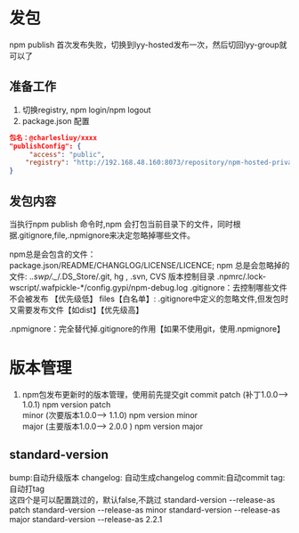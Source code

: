 # 发包
npm publish 首次发布失败，切换到lyy-hosted发布一次，然后切回lyy-group就可以了 

## 准备工作
1. 切换registry, npm login/npm logout
2. package.json 配置
```json
包名：@charlesliuy/xxxx
"publishConfig": {
     "access": "public",
    "registry": "http://192.168.48.160:8073/repository/npm-hosted-private/"
}
```

## 发包内容
当执行npm publish 命令时,npm 会打包当前目录下的文件，同时根据.gitignore,file,.npmignore来决定忽略掉哪些文件。

npm总是会包含的文件：package.json/README/CHANGLOG/LICENSE/LICENCE;
npm 总是会忽略掉的文件: .*.swp/._*/.DS_Store/.git, hg , .svn, CVS 版本控制目录
                      .npmrc/.lock-wscript/.wafpickle-*/config.gypi/npm-debug.log
.gitignore：去控制哪些文件不会被发布 【优先级低】
files【白名单】: .gitignore中定义的忽略文件,但发包时又需要发布文件【如dist】【优先级高】

.npmignore：完全替代掉.gitignore的作用【如果不使用git，使用.npmignore】


# 版本管理
1. npm包发布更新时的版本管理，使用前先提交git commit
patch (补丁1.0.0–> 1.0.1) npm version patch       
minor (次要版本1.0.0–> 1.1.0) npm version minor   
major (主要版本1.0.0–> 2.0.0 ) npm version major  

## standard-version
bump:自动升级版本
changelog: 自动生成changelog 
commit:自动commit 
tag:自动打tag  
这四个是可以配置跳过的，默认false,不跳过
standard-version --release-as patch
standard-version --release-as minor
standard-version --release-as major
standard-version --release-as 2.2.1